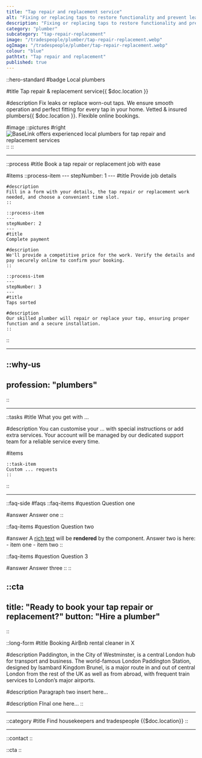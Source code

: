 ```yaml
---
title: "Tap repair and replacement service"
alt: "Fixing or replacing taps to restore functionality and prevent leaks"
description: "Fixing or replacing taps to restore functionality and prevent leaks"
category: "plumber"
subcategory: "tap-repair-replacement"
image: "/tradespeople/plumber/tap-repair-replacement.webp"
ogImage: "/tradespeople/plumber/tap-repair-replacement.webp"
colour: "blue"
pathtxt: "Tap repair and replacement"
published: true
---
```


::hero-standard
#badge
Local plumbers

#title
Tap repair & replacement service{{ $doc.location }}

#description
Fix leaks or replace worn-out taps. We ensure smooth operation and perfect fitting for every tap in your home. Vetted & insured plumbers{{ $doc.location }}. Flexible online bookings.

#image
    ::pictures
    #right
    ![BaseLink offers experienced local plumbers for tap repair and replacement services](/tradespeople/plumber/tap-repair-replacement.webp)
    ::
::

---

::process
#title
Book a tap repair or replacement job with ease

#items
    ::process-item
    ---
    stepNumber: 1
    ---
    #title
    Provide job details

    #description
    Fill in a form with your details, the tap repair or replacement work needed, and choose a convenient time slot.
    ::
    
    ::process-item
    ---
    stepNumber: 2
    ---
    #title
    Complete payment

    #description
    We'll provide a competitive price for the work. Verify the details and pay securely online to confirm your booking.
    ::

    ::process-item
    ---
    stepNumber: 3
    ---
    #title
    Taps sorted

    #description
    Our skilled plumber will repair or replace your tap, ensuring proper function and a secure installation.
    ::
::

---

::why-us
---
profession: "plumbers"
---
::

---

::tasks
#title
What you get with ...

#description
You can customise your ... with special instructions or add extra services. Your account will be managed by our dedicated support team for a reliable service every time.

#items

    ::task-item
    Custom ... requests
    ::
::

---

::faq-side
#faqs
  ::faq-items
  #question
  Question one

  #answer
  Answer one
  ::

  ::faq-items
  #question
  Question two

  #answer
  A [rich text](/services/commercial-cleaning) will be **rendered** by the component.
  Answer two is here:
    - item one
    - item two
  ::

  ::faq-items
  #question
  Question 3

  #answer
  Answer three
  ::
::

::cta
---
title: "Ready to book your tap repair or replacement?"
button: "Hire a plumber"
---
::

::long-form
#title
Booking AirBnb rental cleaner in X

#description
Paddington, in the City of Westminster, is a central London hub for transport and business. The world-famous London Paddington Station, designed by Isambard Kingdom Brunel, is a major route in and out of central London from the rest of the UK as well as from abroad, with frequent train services to London’s major airports.

#description
Paragraph two insert here...

#description
FInal one here...
::

---

::category
#title
Find housekeepers and tradespeople {{$doc.location}}
::

---

::contact
::

::cta
::